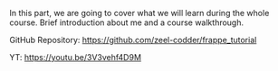In this part, we are going to cover what we will learn during the whole course. Brief introduction about me and a course walkthrough.

GitHub Repository: https://github.com/zeel-codder/frappe_tutorial

YT: https://youtu.be/3V3vehf4D9M